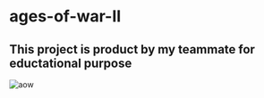 # ages-of-war-II

## This project is product by my teammate for eductational purpose

![aow](https://encrypted-tbn0.gstatic.com/images?q=tbn:ANd9GcQk7QUYerKg_lhkxQ7XbGZ7omTKQQBqmGELARpbgVKpq08T6tfgwWDHaUd3KFpQJvk17RU&usqp=CAU)
